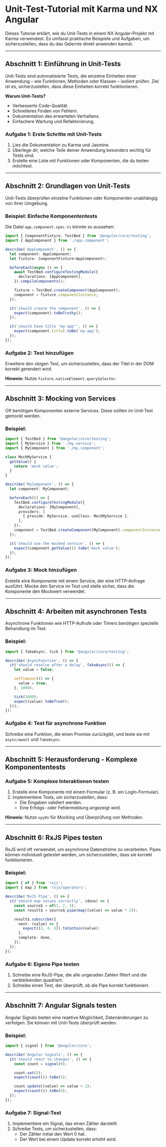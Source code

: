 # Unit-Test-Tutorial mit Karma und NX Angular

Dieses Tutorial erklärt, wie du Unit-Tests in einem NX Angular-Projekt mit Karma verwendest. Es umfasst praktische Beispiele und Aufgaben, um sicherzustellen, dass du das Gelernte direkt anwenden kannst.

---

## Abschnitt 1: Einführung in Unit-Tests

Unit-Tests sind automatisierte Tests, die einzelne Einheiten einer Anwendung – wie Funktionen, Methoden oder Klassen – isoliert prüfen. Ziel ist es, sicherzustellen, dass diese Einheiten korrekt funktionieren.

**Warum Unit-Tests?**
- Verbesserte Code-Qualität.
- Schnelleres Finden von Fehlern.
- Dokumentation des erwarteten Verhaltens.
- Einfachere Wartung und Refaktorierung.

### Aufgabe 1: Erste Schritte mit Unit-Tests

1. Lies die Dokumentation zu Karma und Jasmine.
2. Überlege dir, welche Teile deiner Anwendung besonders wichtig für Tests sind.
3. Erstelle eine Liste mit Funktionen oder Komponenten, die du testen möchtest.

---

## Abschnitt 2: Grundlagen von Unit-Tests

Unit-Tests überprüfen einzelne Funktionen oder Komponenten unabhängig von ihrer Umgebung.

### Beispiel: Einfache Komponententests

Die Datei `app.component.spec.ts` könnte so aussehen:

```typescript
import { ComponentFixture, TestBed } from '@angular/core/testing';
import { AppComponent } from './app.component';

describe('AppComponent', () => {
  let component: AppComponent;
  let fixture: ComponentFixture<AppComponent>;

  beforeEach(async () => {
    await TestBed.configureTestingModule({
      declarations: [AppComponent],
    }).compileComponents();

    fixture = TestBed.createComponent(AppComponent);
    component = fixture.componentInstance;
  });

  it('should create the component', () => {
    expect(component).toBeTruthy();
  });

  it('should have title "my-app"', () => {
    expect(component.title).toBe('my-app');
  });
});
```

### Aufgabe 2: Test hinzufügen

Erweitere den obigen Test, um sicherzustellen, dass der Titel in der DOM korrekt gerendert wird.

**Hinweis:** Nutze `fixture.nativeElement.querySelector`.

---

## Abschnitt 3: Mocking von Services

Oft benötigen Komponenten externe Services. Diese sollten im Unit-Test gemockt werden.

### Beispiel:

```typescript
import { TestBed } from '@angular/core/testing';
import { MyService } from './my.service';
import { MyComponent } from './my.component';

class MockMyService {
  getValue() {
    return 'mock value';
  }
}

describe('MyComponent', () => {
  let component: MyComponent;

  beforeEach(() => {
    TestBed.configureTestingModule({
      declarations: [MyComponent],
      providers: [
        { provide: MyService, useClass: MockMyService },
      ],
    });
    component = TestBed.createComponent(MyComponent).componentInstance;
  });

  it('should use the mocked service', () => {
    expect(component.getValue()).toBe('mock value');
  });
});
```

### Aufgabe 3: Mock hinzufügen

Erstelle eine Komponente mit einem Service, der eine HTTP-Anfrage ausführt. Mocke den Service im Test und stelle sicher, dass die Komponente den Mockwert verwendet.

---

## Abschnitt 4: Arbeiten mit asynchronen Tests

Asynchrone Funktionen wie HTTP-Aufrufe oder Timers benötigen spezielle Behandlung im Test.

### Beispiel:

```typescript
import { fakeAsync, tick } from '@angular/core/testing';

describe('AsyncFunction', () => {
  it('should resolve after a delay', fakeAsync(() => {
    let value = false;

    setTimeout(() => {
      value = true;
    }, 1000);

    tick(1000);
    expect(value).toBeTrue();
  }));
});
```

### Aufgabe 4: Test für asynchrone Funktion

Schreibe eine Funktion, die einen Promise zurückgibt, und teste sie mit `async/await` und `fakeAsync`.

---

## Abschnitt 5: Herausforderung - Komplexe Komponententests

### Aufgabe 5: Komplexe Interaktionen testen

1. Erstelle eine Komponente mit einem Formular (z. B. ein Login-Formular).
2. Implementiere Tests, um sicherzustellen, dass:
   - Die Eingaben validiert werden.
   - Eine Erfolgs- oder Fehlermeldung angezeigt wird.

**Hinweis:** Nutze `spyOn` für Mocking und Überprüfung von Methoden.

---

## Abschnitt 6: RxJS Pipes testen

RxJS wird oft verwendet, um asynchrone Datenströme zu verarbeiten. Pipes können individuell getestet werden, um sicherzustellen, dass sie korrekt funktionieren.

### Beispiel:

```typescript
import { of } from 'rxjs';
import { map } from 'rxjs/operators';

describe('RxJS Pipe', () => {
  it('should map values correctly', (done) => {
    const source$ = of(1, 2, 3);
    const result$ = source$.pipe(map((value) => value * 2));

    result$.subscribe({
      next: (value) => {
        expect([2, 4, 6]).toContain(value);
      },
      complete: done,
    });
  });
});
```

### Aufgabe 6: Eigene Pipe testen

1. Schreibe eine RxJS-Pipe, die alle ungeraden Zahlen filtert und die verbleibenden quadriert.
2. Schreibe einen Test, der überprüft, ob die Pipe korrekt funktioniert.

---

## Abschnitt 7: Angular Signals testen

Angular Signals bieten eine reaktive Möglichkeit, Datenänderungen zu verfolgen. Sie können mit Unit-Tests überprüft werden.

### Beispiel:

```typescript
import { signal } from '@angular/core';

describe('Angular Signals', () => {
  it('should react to changes', () => {
    const count = signal(0);

    count.set(5);
    expect(count()).toBe(5);

    count.update((value) => value + 1);
    expect(count()).toBe(6);
  });
});
```

### Aufgabe 7: Signal-Test

1. Implementiere ein Signal, das einen Zähler darstellt.
2. Schreibe Tests, um sicherzustellen, dass:
   - Der Zähler initial den Wert 0 hat.
   - Der Wert bei einem Update korrekt erhöht wird.

